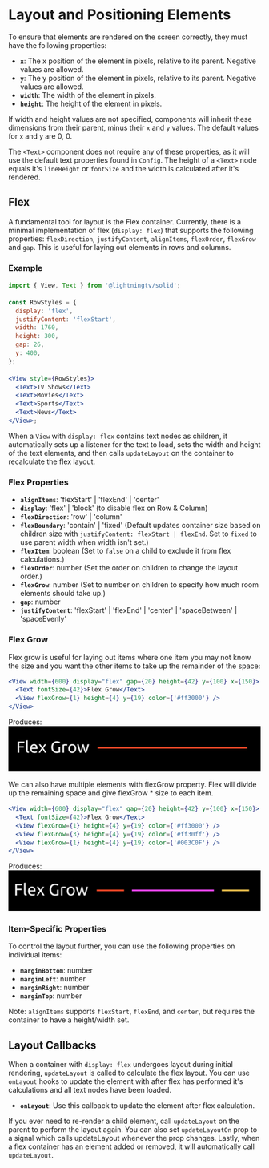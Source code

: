 # Layout and Positioning Elements

To ensure that elements are rendered on the screen correctly, they must have the following properties:

- **`x`**: The x position of the element in pixels, relative to its parent. Negative values are allowed.
- **`y`**: The y position of the element in pixels, relative to its parent. Negative values are allowed.
- **`width`**: The width of the element in pixels.
- **`height`**: The height of the element in pixels.

If width and height values are not specified, components will inherit these dimensions from their parent, minus their `x` and `y` values. The default values for `x` and `y` are 0, 0.

The `<Text>` component does not require any of these properties, as it will use the default text properties found in `Config`. The height of a `<Text>` node equals it's `lineHeight` or `fontSize` and the width is calculated after it's rendered.

## Flex

A fundamental tool for layout is the Flex container. Currently, there is a minimal implementation of flex (`display: flex`) that supports the following properties: `flexDirection`, `justifyContent`, `alignItems`, `flexOrder`, `flexGrow` and `gap`. This is useful for laying out elements in rows and columns.

### Example

```jsx
import { View, Text } from '@lightningtv/solid';

const RowStyles = {
  display: 'flex',
  justifyContent: 'flexStart',
  width: 1760,
  height: 300,
  gap: 26,
  y: 400,
};

<View style={RowStyles}>
  <Text>TV Shows</Text>
  <Text>Movies</Text>
  <Text>Sports</Text>
  <Text>News</Text>
</View>;
```

When a `View` with `display: flex` contains text nodes as children, it automatically sets up a listener for the text to load, sets the width and height of the text elements, and then calls `updateLayout` on the container to recalculate the flex layout.

### Flex Properties

- **`alignItems`**: 'flexStart' | 'flexEnd' | 'center'
- **`display`**: 'flex' | 'block' (to disable flex on Row & Column)
- **`flexDirection`**: 'row' | 'column'
- **`flexBoundary`**: 'contain' | 'fixed' (Default updates container size based on children size with `justifyContent: flexStart | flexEnd`. Set to `fixed` to use parent width when width isn't set.)
- **`flexItem`**: boolean (Set to `false` on a child to exclude it from flex calculations.)
- **`flexOrder`**: number (Set the order on children to change the layout order.)
- **`flexGrow`**: number (Set to number on children to specify how much room elements should take up.)
- **`gap`**: number
- **`justifyContent`**: 'flexStart' | 'flexEnd' | 'center' | 'spaceBetween' | 'spaceEvenly'

### Flex Grow

Flex grow is useful for laying out items where one item you may not know the size and you want the other items to take up the remainder of the space:

```jsx
<View width={600} display="flex" gap={20} height={42} y={100} x={150}>
  <Text fontSize={42}>Flex Grow</Text>
  <View flexGrow={1} height={4} y={19} color={'#ff3000'} />
</View>
```

Produces:
![Flex Grow](../images/flexGrow.png)

We can also have multiple elements with flexGrow property. Flex will divide up the remaining space and give flexGrow \* size to each item.

```jsx
<View width={600} display="flex" gap={20} height={42} y={100} x={150}>
  <Text fontSize={42}>Flex Grow</Text>
  <View flexGrow={1} height={4} y={19} color={'#ff3000'} />
  <View flexGrow={3} height={4} y={19} color={'#ff30ff'} />
  <View flexGrow={1} height={4} y={19} color={'#003C0F'} />
</View>
```

Produces:
![Flex Grow](../images/flexGrow-multiple.png)

### Item-Specific Properties

To control the layout further, you can use the following properties on individual items:

- **`marginBottom`**: number
- **`marginLeft`**: number
- **`marginRight`**: number
- **`marginTop`**: number

Note: `alignItems` supports `flexStart`, `flexEnd`, and `center`, but requires the container to have a height/width set.

## Layout Callbacks

When a container with `display: flex` undergoes layout during initial rendering, `updateLayout` is called to calculate the flex layout. You can use `onLayout` hooks to update the element with after flex has performed it's calculations and all text nodes have been loaded.

- **`onLayout`**: Use this callback to update the element after flex calculation.

If you ever need to re-render a child element, call `updateLayout` on the parent to perform the layout again. You can also set `updateLayoutOn` prop to a signal which calls updateLayout whenever the prop changes. Lastly, when a flex container has an element added or removed, it will automatically call `updateLayout`.
